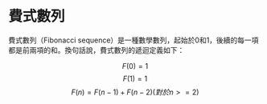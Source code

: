 # 費式數列

費式數列（Fibonacci sequence）是一種數學數列，起始於0和1，後續的每一項都是前兩項的和。換句話說，費式數列的遞迴定義如下：

$$ F(0) = 1 $$
$$ F(1) = 1 $$ 
$$ F(n) = F(n-1) + F(n-2) (對於n>=2) $$
